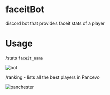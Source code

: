 # faceitBot
discord bot that provides faceit stats of a player

# Usage
/stats `faceit_name`


![bot](https://github.com/TOTOOOOOO/faceitBot/assets/104201793/c7c56106-35af-4bc0-97da-a6c778d2c656)


/ranking  - lists all the best players in Pancevo

![panchester](https://github.com/TOTOOOOOO/faceitBot/assets/104201793/3c044403-6737-41d6-9c4c-f294901801e1)
